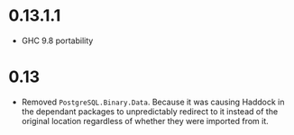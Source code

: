 # 0.13.1.1

- GHC 9.8 portability

# 0.13

- Removed `PostgreSQL.Binary.Data`. Because it was causing Haddock in the dependant packages to unpredictably redirect to it instead of the original location regardless of whether they were imported from it.
